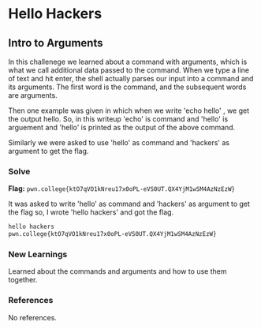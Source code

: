 # Hello Hackers

## Intro to Arguments
In this challenege we learned about a command with arguments, which is what we call additional data passed to the command. When we type a line of text and hit enter, the shell actually parses our input into a command and its arguments. The first word is the command, and the subsequent words are arguments.

Then one example was given in which when we write 'echo hello' , we get the output hello. So, in this writeup 'echo' is command and 'hello' is arguement and 'hello' is printed as the output of the above command.

Similarly we were asked to use 'hello' as command and 'hackers'
as argument to get the flag.

### Solve
**Flag:** `pwn.college{ktO7qVO1kNreu17x0oPL-eVS0UT.QX4YjM1wSM4AzNzEzW}`

It was asked to write 'hello' as command and 'hackers' as argument to get the flag so, I wrote 'hello hackers' and got the flag.

```bash
hello hackers
pwn.college{ktO7qVO1kNreu17x0oPL-eVS0UT.QX4YjM1wSM4AzNzEzW}
```

### New Learnings
Learned about the commands and arguments and how to use them together.

### References 
No references.